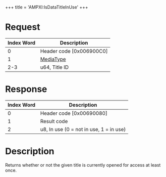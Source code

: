 +++
title = 'AMPXI:IsDataTitleInUse'
+++

# Request

| Index Word | Description                                           |
|------------|-------------------------------------------------------|
| 0          | Header code \[0x006900C0\]                            |
| 1          | [MediaType](Filesystem_services#mediatype "wikilink") |
| 2-3        | u64, Title ID                                         |

# Response

| Index Word | Description                             |
|------------|-----------------------------------------|
| 0          | Header code \[0x00690080\]              |
| 1          | Result code                             |
| 2          | u8, In use (0 = not in use, 1 = in use) |

# Description

Returns whether or not the given title is currently opened for access at least once.
